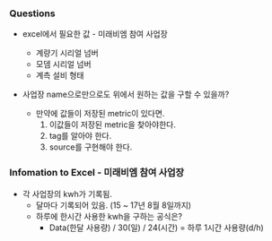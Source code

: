 ### Questions

* excel에서 필요한 값 - 미래비엠 참여 사업장
	* 계량기 시리얼 넘버
	* 모뎀 시리얼 넘버
	* 계측 설비 형태

* 사업장 name으로만으로도 위에서 원하는 값을 구할 수 있을까?
	* 만약에 값들이 저장된 metric이 있다면.
		1. 이값들이 저장된 metric을 찾아야한다.
		2. tag를 알아야 한다.
		3. source를 구현해야 한다.
		
### Infomation to Excel - 미래비엠 참여 사업장

* 각 사업장의 kwh가 기록됨.
	* 달마다 기록되어 있음. (15 ~ 17년 8월 8일까지)
	* 하루에 한시간 사용한 kwh을 구하는 공식은?
		* Data(한달 사용량) / 30(일) / 24(시간) = 하루 1시간 사용량(d/h)
